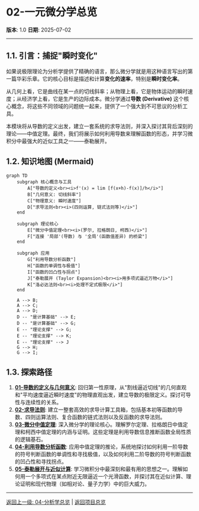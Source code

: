 # 02-一元微分学总览

**版本**: 1.0
**日期**: 2025-07-02

---

## 1.1. 引言：捕捉"瞬时变化"

如果说极限理论为分析学提供了精确的语言，那么微分学就是用这种语言写出的第一篇华彩乐章。它的核心目标是描述和计算**变化的速率**，特别是**瞬时变化率**。

从几何上看，它是曲线在某一点的切线斜率；从物理上看，它是物体运动的瞬时速度；从经济学上看，它是生产的边际成本。微分学通过**导数 (Derivative)** 这个核心概念，将这些不同领域的问题统一起来，提供了一个强大到不可思议的分析工具。

本模块将从导数的定义出发，建立一套系统的求导法则，并深入探讨其背后深刻的理论——中值定理。最终，我们将展示如何利用导数来理解函数的形态，并学习微积分中最强大的近似工具之一——泰勒展开。

## 1.2. 知识地图 (Mermaid)

```mermaid
graph TD
    subgraph 核心概念与工具
        A["导数的定义<br><i>f'(x) = lim [f(x+h)-f(x)]/h</i>"]
        B["几何意义: 切线斜率"]
        C["物理意义: 瞬时速度"]
        D["求导法则<br><i>(四则运算, 链式法则等)</i>"]
    end
    
    subgraph 理论核心
        E["微分中值定理<br><i>(罗尔, 拉格朗日, 柯西)</i>"]
        F["连接 '局部'(导数) 与 '全局'(函数值差异) 的桥梁"]
    end

    subgraph 应用
        G["利用导数分析函数"]
        H["函数的单调性与极值"]
        I["函数的凹凸性与拐点"]
        J["泰勒展开 (Taylor Expansion)<br><i>用多项式逼近万物</i>"]
        K["洛必达法则<br><i>处理不定式极限</i>"]
    end

    A --> B;
    A --> C;
    A --> D;
    D -- "是计算基础" --> E;
    D -- "是计算基础" --> G;
    E -- "理论支撑" --> G;
    E -- "理论支撑" --> K;
    E -- "理论支撑" --> J
    G --> H;
    G --> I;

```

## 1.3. 探索路径

1. **[01-导数的定义与几何意义](./01-导数的定义与几何意义.md)**: 回归第一性原理，从"割线逼近切线"的几何直观和"平均速度逼近瞬时速度"的物理直观出发，建立导数的极限定义。探讨可导性与连续性的关系。
2. **[02-求导法则](./02-求导法则.md)**: 建立一整套高效的求导计算工具箱，包括基本初等函数的导数、四则运算法则、复合函数的链式法则以及反函数的求导法则。
3. **[03-微分中值定理](./03-微分中值定理.md)**: 深入微分学的理论核心。理解罗尔定理、拉格朗日中值定理和柯西中值定理的内涵与证明。这些定理是利用导数信息推断函数全局性质的逻辑基石。
4. **[04-利用导数分析函数](./04-利用导数分析函数.md)**: 应用中值定理的推论，系统地探讨如何利用一阶导数的符号判断函数的单调性和寻找极值，以及如何利用二阶导数的符号判断函数的凹凸性和寻找拐点。
5. **[05-泰勒展开与近似计算](./05-泰勒展开与近似计算.md)**: 学习微积分中最深刻和最有用的思想之一。理解如何用一个多项式在某点附近无限逼近一个光滑函数，并探讨其在近似计算、理论证明和现代物理（如相对论、量子力学）中的巨大威力。

---
[返回上一级: 04-分析学总览](../00-分析学总览.md) | [返回项目总览](../../09-项目总览/00-项目总览.md)
